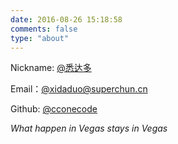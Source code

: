 ```yaml
---
date: 2016-08-26 15:18:58
comments: false
type: "about"
---
```


<i class="fa fa-user"></i> Nickname: [@悉达多](http://superchun.cn)



<i class="fa fa-envelope"></i> Email：[@xidaduo@superchun.cn](mailto:xidaduo@superchun.cn)



<i class="fa fa-github-alt"></i> Github: [@cconecode](https://github.com/cconecode)


<i class="fa fa-envira"></i> *What happen in Vegas stays in Vegas*






